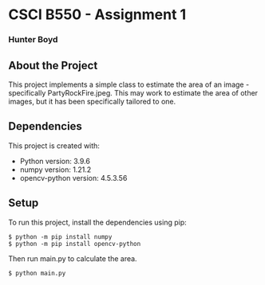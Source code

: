 # CSCI B550 - Assignment 1
### Hunter Boyd
## About the Project
This project implements a simple class to estimate the area of an image - specifically PartyRockFire.jpeg.
This may work to estimate the area of other images, but it has been specifically tailored to one.
	
## Dependencies
This project is created with:
* Python version: 3.9.6
* numpy version: 1.21.2
* opencv-python version: 4.5.3.56
	
## Setup
To run this project, install the dependencies using pip:

```
$ python -m pip install numpy
$ python -m pip install opencv-python
```

Then run main.py to calculate the area.
```
$ python main.py
```